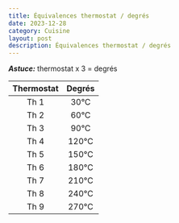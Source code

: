 ```yaml
---
title: Équivalences thermostat / degrés
date: 2023-12-28
category: Cuisine
layout: post
description: Équivalences thermostat / degrés
---
```


***Astuce:*** thermostat x 3 = degrés

| Thermostat | Degrés |
| :--------: | :----: |
|    Th 1    |  30°C  |
|    Th 2    |  60°C  |
|    Th 3    |  90°C  |
|    Th 4    | 120°C  |
|    Th 5    | 150°C  |
|    Th 6    | 180°C  |
|    Th 7    | 210°C  |
|    Th 8    | 240°C  |
|    Th 9    | 270°C  |
